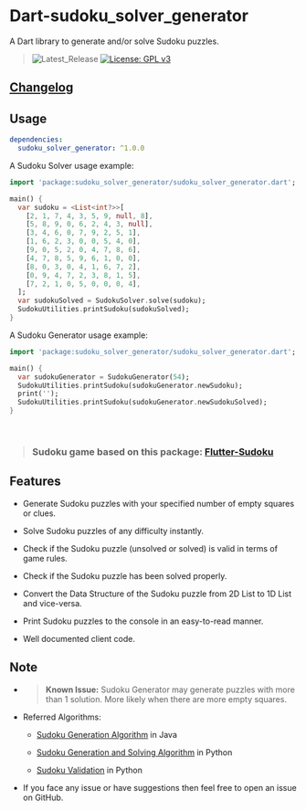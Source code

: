 # Dart-sudoku_solver_generator

A Dart library to generate and/or solve Sudoku puzzles.

> ![Latest_Release](https://img.shields.io/pub/v/sudoku_solver_generator)
[![License: GPL v3](https://img.shields.io/badge/License-GPLv3-blue.svg)](https://www.gnu.org/licenses/gpl-3.0)

## [Changelog](https://github.com/VarunS2002/Dart-sudoku_solver_generator/blob/main/sudoku_solver_generator/CHANGELOG.md)

## Usage

```yaml
dependencies:
  sudoku_solver_generator: ^1.0.0
```

A Sudoku Solver usage example:

```dart
import 'package:sudoku_solver_generator/sudoku_solver_generator.dart';

main() {
  var sudoku = <List<int?>>[
    [2, 1, 7, 4, 3, 5, 9, null, 8],
    [5, 8, 9, 0, 6, 2, 4, 3, null],
    [3, 4, 6, 0, 7, 9, 2, 5, 1],
    [1, 6, 2, 3, 0, 0, 5, 4, 0],
    [9, 0, 5, 2, 0, 4, 7, 8, 6],
    [4, 7, 8, 5, 9, 6, 1, 0, 0],
    [8, 0, 3, 0, 4, 1, 6, 7, 2],
    [0, 9, 4, 7, 2, 3, 8, 1, 5],
    [7, 2, 1, 0, 5, 0, 0, 0, 4],
  ];
  var sudokuSolved = SudokuSolver.solve(sudoku);
  SudokuUtilities.printSudoku(sudokuSolved);
}
```

A Sudoku Generator usage example:

```dart
import 'package:sudoku_solver_generator/sudoku_solver_generator.dart';

main() {
  var sudokuGenerator = SudokuGenerator(54);
  SudokuUtilities.printSudoku(sudokuGenerator.newSudoku);
  print('');
  SudokuUtilities.printSudoku(sudokuGenerator.newSudokuSolved);
}
```

<br>

> ### Sudoku game based on this package: [Flutter-Sudoku](https://github.com/VarunS2002/Flutter-Sudoku/)

## Features

- Generate Sudoku puzzles with your specified number of empty squares or clues.

- Solve Sudoku puzzles of any difficulty instantly.

- Check if the Sudoku puzzle (unsolved or solved) is valid in terms of game rules.

- Check if the Sudoku puzzle has been solved properly.

- Convert the Data Structure of the Sudoku puzzle from 2D List to 1D List and vice-versa.

- Print Sudoku puzzles to the console in an easy-to-read manner.

- Well documented client code.

## Note

- > **Known Issue:** Sudoku Generator may generate puzzles with more than 1 solution. More likely when there are more empty squares.

- Referred Algorithms:

    - [Sudoku Generation Algorithm](https://www.geeksforgeeks.org/program-sudoku-generator/) in Java

    - [Sudoku Generation and Solving Algorithm](https://www.101computing.net/sudoku-generator-algorithm/) in Python

    - [Sudoku Validation](https://www.geeksforgeeks.org/check-if-given-sudoku-board-configuration-is-valid-or-not/) in
      Python

- If you face any issue or have suggestions then feel free to open an issue on GitHub.
